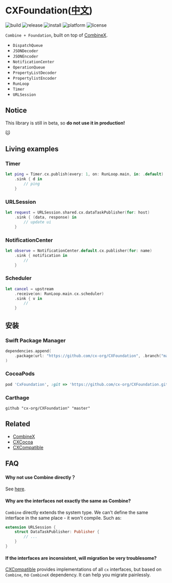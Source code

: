 # CXFoundation([中文](README.zh_cn.md))

![build](https://img.shields.io/travis/cx-org/CXFoundation)
![release](https://img.shields.io/github/release-pre/cx-org/CXFoundation)
![install](https://img.shields.io/badge/install-spm%20%7C%20cocoapods%20%7C%20carthage-ff69b4)
![platform](https://img.shields.io/badge/platform-ios%20%7C%20macos%20%7C%20watchos%20%7C%20tvos%20%7C%20linux-lightgrey)
![license](https://img.shields.io/github/license/cx-org/CXFoundation?color=black)

`Combine + Foundation`, built on top of [CombineX](https://github.com/cx-org/CombineX).

- `DispatchQueue`
- `JSONDecoder`
- `JSONEncoder`
- `NotificationCenter`
- `OperationQueue`
- `PropertyListDecoder`
- `PropertylistEncoder`
- `RunLoop`
- `Timer`
- `URLSession`

## Notice

This library is still in beta, so **do not use it in production!**

🐱

## Living examples

### Timer

```swift
let ping = Timer.cx.publish(every: 1, on: RunLoop.main, in: .default)
    .sink { d in 
        // ping
    }
```

### URLSession

```swift
let request = URLSession.shared.cx.dataTaskPublisher(for: host)
    .sink { (data, response) in
        // update ui
    }
```

### NotificationCenter

```swift
let observe = NotificationCenter.default.cx.publisher(for: name)
    .sink { notification in
        // 
    }
```

### Scheduler

```swift
let cancel = upstream
    .receive(on: RunLoop.main.cx.scheduler)
    .sink { v in
        //
    }
```

## 安装

### Swift Package Manager

```swift
dependencies.append(
    .package(url: "https://github.com/cx-org/CXFoundation", .branch("master"))
)
```

### CocoaPods

```ruby
pod 'CxFoundation', :git => 'https://github.com/cx-org/CXFoundation.git', :branch => 'master'
```

### Carthage

```carthage
github "cx-org/CXFoundation" "master"
```

## Related

- [CombineX](https://github.com/cx-org/CombineX)
- [CXCocoa](https://github.com/cx-org/CXCocoa)
- [CXCompatible](https://github.com/cx-org/CXCompatible)

## FAQ

#### Why not use Combine directly？

See [here](https://github.com/cx-org/CombineX#why-write-this).

#### Why are the interfaces not exactly the same as Combine?

`Combine` directly extends the system type. We can't define the same interface in the same place - it won't compile. Such as:

```swift
extension URLSession {
    struct DataTaskPublisher: Publisher {
        // ...
    }
}
```

#### If the interfaces are inconsistent, will migration be very troublesome?

[CXCompatible](https://github.com/cx-org/CXCompatible)  provides implementations of all `cx` interfaces, but based on `Combine`, no `CombineX` dependency. It can help you migrate painlessly.
